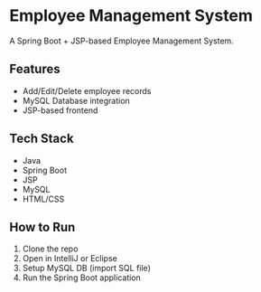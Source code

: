 # Employee Management System

A Spring Boot + JSP-based Employee Management System.

## Features
- Add/Edit/Delete employee records
- MySQL Database integration
- JSP-based frontend

## Tech Stack
- Java
- Spring Boot
- JSP
- MySQL
- HTML/CSS

## How to Run
1. Clone the repo
2. Open in IntelliJ or Eclipse
3. Setup MySQL DB (import SQL file)
4. Run the Spring Boot application
